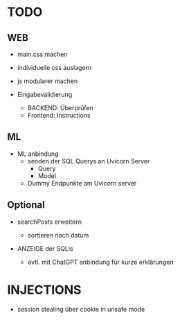 # TODO

## WEB

* main.css machen
* individuelle css auslagern
* js modularer machen

* Eingabevalidierung
  * BACKEND: Überprüfen
  * Frontend: Instructions
  
## ML
* ML anbindung
  * senden der SQL Querys an Uvicorn Server
    * Query
    * Model
  * Dummy Endpunkte am Uvicorn server

## Optional

* searchPosts erweitern
  * sortieren nach datum


* ANZEIGE der SQLis
  * evtl. mit ChatGPT anbindung für kurze erklärungen



# INJECTIONS
* session stealing über cookie in unsafe mode